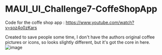 # MAUI_UI_Challenge7-CoffeShopApp
Code for the coffe shop app : https://www.youtube.com/watch?v=soz4o0zKars

Created to save people some time, I don't have  the authors original coffee pictures or icons, so looks slightly different, but it's got the core in here.
![image](https://github.com/ArtfulDodgerUK/MAUI_UI_Challenge7-CoffeShopApp/assets/13620228/04e62545-a36a-4f3b-90e7-019e4e987593)
